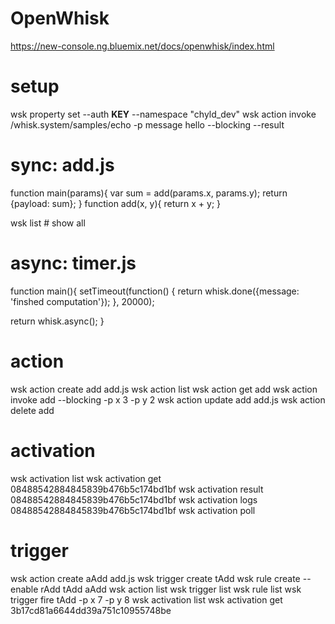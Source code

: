 # OpenWhisk

https://new-console.ng.bluemix.net/docs/openwhisk/index.html

# setup
wsk property set --auth __KEY__ --namespace "chyld_dev"
wsk action invoke /whisk.system/samples/echo -p message hello --blocking --result

# sync: add.js
function main(params){
  var sum = add(params.x, params.y);
  return {payload: sum};
}
function add(x, y){
  return x + y;
}

wsk list # show all

# async: timer.js
function main(){
  setTimeout(function() {
    return whisk.done({message: 'finshed computation'});
  }, 20000);

  return whisk.async();
}

# action
wsk action create add add.js
wsk action list
wsk action get add
wsk action invoke add --blocking -p x 3 -p y 2
wsk action update add add.js
wsk action delete add

# activation
wsk activation list
wsk activation get 08488542884845839b476b5c174bd1bf
wsk activation result 08488542884845839b476b5c174bd1bf
wsk activation logs 08488542884845839b476b5c174bd1bf
wsk activation poll

# trigger
wsk action create aAdd add.js 
wsk trigger create tAdd
wsk rule create --enable rAdd tAdd aAdd
wsk action list
wsk trigger list
wsk rule list
wsk trigger fire tAdd -p x 7 -p y 8
wsk activation list
wsk activation get 3b17cd81a6644dd39a751c10955748be
